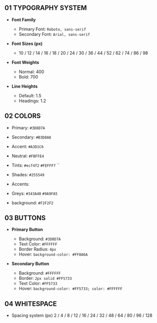 ## 01 TYPOGRAPHY SYSTEM

<!-- {/* 只有想用 Lato 的地方才需要設定 */} -->
<!-- <button className="font-lato">這裡使用 Lato</button> -->

- **Font Family**

  - Primary Font: `Roboto, sans-serif`
  - Secondary Font: `Arial, sans-serif`

- **Font Sizes (px)**

  - 10 / 12 / 14 / 16 / 18 / 20 / 24 / 30 / 36 / 44 / 52 / 62 / 74 / 86 / 98

- **Font Weights**

  - Normal: 400
  - Bold: 700

- **Line Heights**

  - Default: 1.5
  - Headings: 1.2

## 02 COLORS

- Primary: `#3D8D7A`
- Secondary: `#B3D8A8`
- Accent: `#A3D1C6`
- Neutral: `#FBFFE4`

- Tints:
  `#ecf4f2`
  `#FEFFF7`
  ``
- Shades:
  `#255549`

- Accents:

- Greys:
  `#343A40`
  `#9A9FA5`
- background: `#F2F2F2`

## 03 BUTTONS

- **Primary Button**

  - Background: `#3D8D7A`
  - Text Color: `#FFFFFF`
  - Border Radius: `4px`
  - Hover: `background-color: #FF8A6A`

- **Secondary Button**
  - Background: `#FFFFFF`
  - Border: `2px solid #FF5733`
  - Text Color: `#FF5733`
  - Hover: `background-color: #FF5733; color: #FFFFFF`

## 04 WHITESPACE

- Spacing system (px)
  2 / 4 / 8 / 12 / 16 / 24 / 32 / 48 / 64 / 80 / 96 / 128
